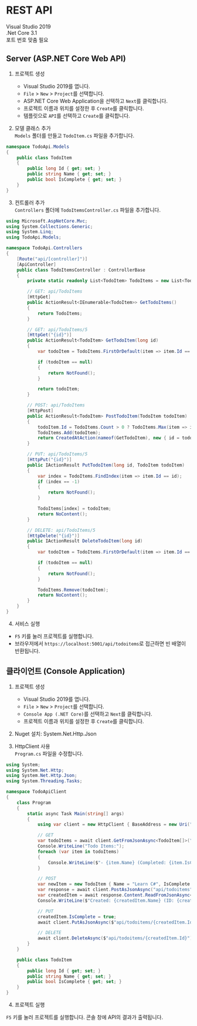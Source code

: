 # REST API

Visual Studio 2019</br>
.Net Core 3.1</br>
포트 번호 맞춤 필요

## Server (ASP.NET Core Web API)

1. 프로젝트 생성
     - Visual Studio 2019를 엽니다.
     - `File` > `New` > `Project`를 선택합니다.
    - ASP.NET Core Web Application을 선택하고 `Next`를 클릭합니다.
    - 프로젝트 이름과 위치를 설정한 후 `Create`를 클릭합니다.
    - 템플릿으로 `API`를 선택하고 `Create`를 클릭합니다.

2. 모델 클래스 추가</br>
`Models` 폴더를 만들고 `TodoItem.cs` 파일을 추가합니다.
```cs
namespace TodoApi.Models
{
    public class TodoItem
    {
        public long Id { get; set; }
        public string Name { get; set; }
        public bool IsComplete { get; set; }
    }
}
```

3. 컨트롤러 추가</br>
`Controllers` 폴더에 `TodoItemsController.cs` 파일을 추가합니다.
```cs
using Microsoft.AspNetCore.Mvc;
using System.Collections.Generic;
using System.Linq;
using TodoApi.Models;

namespace TodoApi.Controllers
{
    [Route("api/[controller]")]
    [ApiController]
    public class TodoItemsController : ControllerBase
    {
        private static readonly List<TodoItem> TodoItems = new List<TodoItem>();

        // GET: api/TodoItems
        [HttpGet]
        public ActionResult<IEnumerable<TodoItem>> GetTodoItems()
        {
            return TodoItems;
        }

        // GET: api/TodoItems/5
        [HttpGet("{id}")]
        public ActionResult<TodoItem> GetTodoItem(long id)
        {
            var todoItem = TodoItems.FirstOrDefault(item => item.Id == id);

            if (todoItem == null)
            {
                return NotFound();
            }

            return todoItem;
        }

        // POST: api/TodoItems
        [HttpPost]
        public ActionResult<TodoItem> PostTodoItem(TodoItem todoItem)
        {
            todoItem.Id = TodoItems.Count > 0 ? TodoItems.Max(item => item.Id) + 1 : 1;
            TodoItems.Add(todoItem);
            return CreatedAtAction(nameof(GetTodoItem), new { id = todoItem.Id }, todoItem);
        }

        // PUT: api/TodoItems/5
        [HttpPut("{id}")]
        public IActionResult PutTodoItem(long id, TodoItem todoItem)
        {
            var index = TodoItems.FindIndex(item => item.Id == id);
            if (index == -1)
            {
                return NotFound();
            }

            TodoItems[index] = todoItem;
            return NoContent();
        }

        // DELETE: api/TodoItems/5
        [HttpDelete("{id}")]
        public IActionResult DeleteTodoItem(long id)
        {
            var todoItem = TodoItems.FirstOrDefault(item => item.Id == id);

            if (todoItem == null)
            {
                return NotFound();
            }

            TodoItems.Remove(todoItem);
            return NoContent();
        }
    }
}
```

4. 서비스 실행
- `F5` 키를 눌러 프로젝트를 실행합니다.
- 브라우저에서 `https://localhost:5001/api/todoitems`로 접근하면 빈 배열이 반환됩니다.

## 클라이언트 (Console Application)

1. 프로젝트 생성
    - Visual Studio 2019를 엽니다.
    - `File` > `New` > `Project`를 선택합니다.
    - `Console App (.NET Core)`를 선택하고 `Next`를 클릭합니다.
    - 프로젝트 이름과 위치를 설정한 후 `Create`를 클릭합니다.

2. Nuget 설치: System.Net.Http.Json

3. HttpClient 사용</br>
`Program.cs` 파일을 수정합니다.
```cs
using System;
using System.Net.Http;
using System.Net.Http.Json;
using System.Threading.Tasks;

namespace TodoApiClient
{
    class Program
    {
        static async Task Main(string[] args)
        {
            using var client = new HttpClient { BaseAddress = new Uri("https://localhost:5001/") };

            // GET
            var todoItems = await client.GetFromJsonAsync<TodoItem[]>("api/todoitems");
            Console.WriteLine("Todo Items:");
            foreach (var item in todoItems)
            {
                Console.WriteLine($"- {item.Name} (Completed: {item.IsComplete})");
            }

            // POST
            var newItem = new TodoItem { Name = "Learn C#", IsComplete = false };
            var response = await client.PostAsJsonAsync("api/todoitems", newItem);
            var createdItem = await response.Content.ReadFromJsonAsync<TodoItem>();
            Console.WriteLine($"Created: {createdItem.Name} (ID: {createdItem.Id})");

            // PUT
            createdItem.IsComplete = true;
            await client.PutAsJsonAsync($"api/todoitems/{createdItem.Id}", createdItem);

            // DELETE
            await client.DeleteAsync($"api/todoitems/{createdItem.Id}");
        }
    }

    public class TodoItem
    {
        public long Id { get; set; }
        public string Name { get; set; }
        public bool IsComplete { get; set; }
    }
}
```

4. 프로젝트 실행

`F5` 키를 눌러 프로젝트를 실행합니다.
콘솔 창에 API의 결과가 출력됩니다.